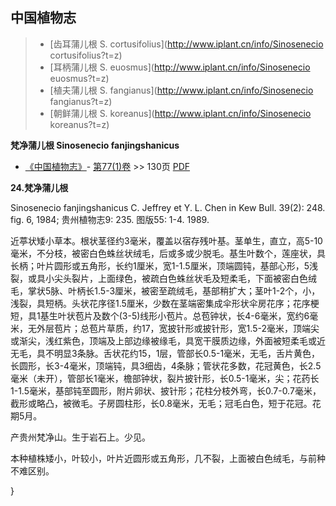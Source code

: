 

## 中国植物志

> * [齿耳蒲儿根  S.  cortusifolius](http://www.iplant.cn/info/Sinosenecio cortusifolius?t=z)
> * [耳柄蒲儿根  S.  euosmus](http://www.iplant.cn/info/Sinosenecio euosmus?t=z)
> * [植夫蒲儿根  S.  fangianus](http://www.iplant.cn/info/Sinosenecio fangianus?t=z)
> * [朝鲜蒲儿根  S.  koreanus](http://www.iplant.cn/info/Sinosenecio koreanus?t=z)

**梵净蒲儿根 Sinosenecio fanjingshanicus**

* [《中国植物志》](http://www.iplant.cn/frps)- [第77(1)卷](http://www.iplant.cn/frps/vol/77(1)) >> 130页 [PDF](http://www.iplant.cn/frps/pdf/77(1)/130.PDF)

**24.梵净蒲儿根**

Sinosenecio fanjingshanicus C. Jeffrey et Y. L. Chen in Kew Bull. 39(2): 248. fig. 6, 1984; 贵州植物志9: 235. 图版55: 1-4. 1989.

近葶状矮小草本。根状茎径约3毫米，覆盖以宿存残叶基。茎单生，直立，高5-10毫米，不分枝，被密白色蛛丝状绒毛，后或多或少脱毛。基生叶数个，莲座状，具长柄；叶片圆形或五角形，长约1厘米，宽1-1.5厘米，顶端圆钝，基部心形，5浅裂，或具小尖头裂片，上面绿色，被疏白色蛛丝状毛及短柔毛，下面被密白色绒毛，掌状5脉、叶柄长1.5-3厘米，被密至疏绒毛，基部稍扩大；茎叶1-2个，小，浅裂，具短柄。头状花序径1.5厘米，少数在茎端密集成伞形状伞房花序；花序梗短，具1基生叶状苞片及数个(3-5)线形小苞片。总苞钟状，长4-6毫米，宽约6毫米，无外层苞片；总苞片草质，约17，宽披针形或披针形，宽1.5-2毫米，顶端尖或渐尖，浅红紫色，顶端及上部边缘被缘毛，具宽干膜质边缘，外面被短柔毛或近无毛，具不明显3条脉。舌状花约15，1层，管部长0.5-1毫米，无毛，舌片黄色，长圆形，长3-4毫米，顶端钝，具3细齿，4条脉；管状花多数，花冠黄色，长2.5毫米（未开），管部长1毫米，檐部钟状，裂片披针形，长0.5-1毫米，尖；花药长1-1.5毫米，基部钝至圆形，附片卵状、披针形；花柱分枝外弯，长0.7-0.7毫米，截形或略凸，被微毛。子房圆柱形，长0.8毫米，无毛；冠毛白色，短于花冠。花期5月。

产贵州梵净山。生于岩石上。少见。

本种植株矮小，叶较小，叶片近圆形或五角形，几不裂，上面被白色绒毛，与前种不难区别。

}